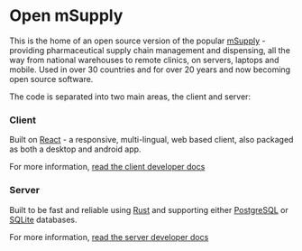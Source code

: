 # Open mSupply

This is the home of an open source version of the popular [mSupply](https://msupply.org.nz/) - providing pharmaceutical supply chain management and dispensing, all the way from national warehouses to remote clinics, on servers, laptops and mobile.
Used in over 30 countries and for over 20 years and now becoming open source software.

The code is separated into two main areas, the client and server:

### Client
Built on [React](https://reactjs.org/) - a responsive, multi-lingual, web based client, also packaged as both a desktop and android app.

For more information, [read the client developer docs](client/README.md)


### Server
Built to be fast and reliable using [Rust](https://www.rust-lang.org/) and supporting either [PostgreSQL](https://www.postgresql.org/) or [SQLite](https://www.sqlite.org/index.html) databases.

For more information, [read the server developer docs](server/README.md)
